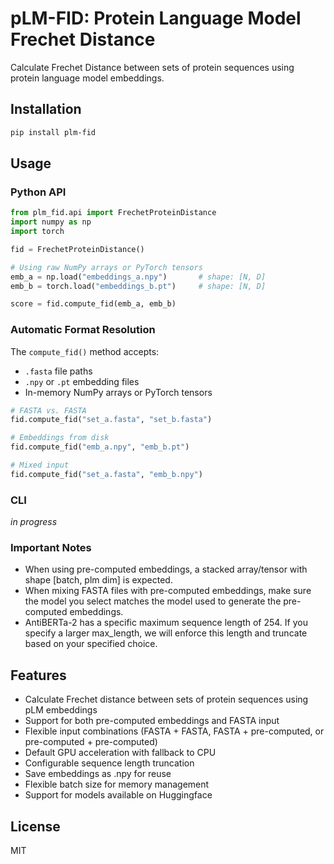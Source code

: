 # pLM-FID: Protein Language Model Frechet Distance

Calculate Frechet Distance between sets of protein sequences using protein language model embeddings.

## Installation

```bash
pip install plm-fid
```

## Usage

### Python API

```python
from plm_fid.api import FrechetProteinDistance
import numpy as np
import torch

fid = FrechetProteinDistance()

# Using raw NumPy arrays or PyTorch tensors
emb_a = np.load("embeddings_a.npy")       # shape: [N, D]
emb_b = torch.load("embeddings_b.pt")     # shape: [N, D]

score = fid.compute_fid(emb_a, emb_b)
```

### Automatic Format Resolution

The `compute_fid()` method accepts:
- `.fasta` file paths
- `.npy` or `.pt` embedding files
- In-memory NumPy arrays or PyTorch tensors
```python
# FASTA vs. FASTA
fid.compute_fid("set_a.fasta", "set_b.fasta")

# Embeddings from disk
fid.compute_fid("emb_a.npy", "emb_b.pt")

# Mixed input
fid.compute_fid("set_a.fasta", "emb_b.npy")
```

### CLI
*in progress*

### **Important Notes**
- When using pre-computed embeddings, a stacked array/tensor with shape [batch, plm dim] is expected.
- When mixing FASTA files with pre-computed embeddings, make sure the model you select matches the model used to generate the pre-computed embeddings.
- AntiBERTa-2 has a specific maximum sequence length of 254. If you specify a larger max_length, we will enforce this length and truncate based on your specified choice.

## Features
- Calculate Frechet distance between sets of protein sequences using pLM embeddings
- Support for both pre-computed embeddings and FASTA input
- Flexible input combinations (FASTA + FASTA, FASTA + pre-computed, or pre-computed + pre-computed)
- Default GPU acceleration with fallback to CPU
- Configurable sequence length truncation
- Save embeddings as .npy for reuse
- Flexible batch size for memory management
- Support for models available on Huggingface

## License

MIT 